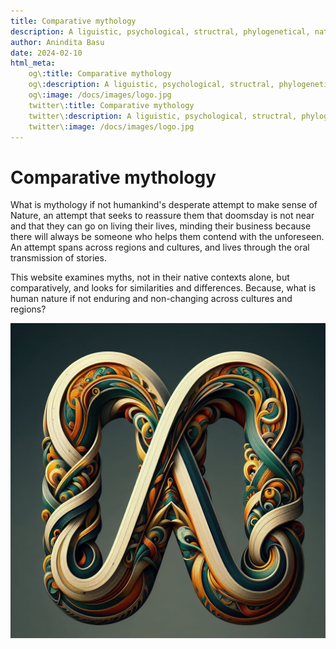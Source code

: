 ```yaml
---
title: Comparative mythology
description: A liguistic, psychological, structral, phylogenetical, naturalistic, and historical and comparative analysis of the mythology of the world
author: Anindita Basu
date: 2024-02-10
html_meta:
    og\:title: Comparative mythology
    og\:description: A liguistic, psychological, structral, phylogenetical, naturalistic, and historical and comparative analysis of the mythology of the world
    og\:image: /docs/images/logo.jpg
    twitter\:title: Comparative mythology
    twitter\:description: A liguistic, psychological, structral, phylogenetical, naturalistic, and historical and comparative analysis of the mythology of the world
    twitter\:image: /docs/images/logo.jpg
---
```


# Comparative mythology

What is mythology if not humankind's desperate attempt to make sense of Nature, an attempt that seeks to reassure them that doomsday is not near and that they can go on living their lives, minding their business because there will always be someone who helps them contend with the unforeseen. An attempt spans across regions and cultures, and lives through the oral transmission of stories. 

This website examines myths, not in their native contexts alone, but comparatively, and looks for similarities and differences. Because, what is human nature if not enduring and non-changing across cultures and regions?

![infinitely interwoven stories](images/logo.jpg)